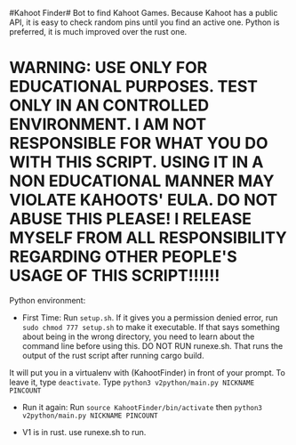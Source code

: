 #Kahoot Finder#
Bot to find Kahoot Games. Because Kahoot has a public API, it is easy to check random pins until you find an active one.
Python is preferred, it is much improved over the rust one. 
# WARNING: USE ONLY FOR EDUCATIONAL PURPOSES. TEST ONLY IN AN CONTROLLED ENVIRONMENT. I AM NOT RESPONSIBLE FOR WHAT YOU DO WITH THIS SCRIPT. USING IT IN A NON EDUCATIONAL MANNER MAY VIOLATE KAHOOTS' EULA. DO NOT ABUSE THIS PLEASE! I RELEASE MYSELF FROM ALL RESPONSIBILITY REGARDING OTHER PEOPLE'S USAGE OF THIS SCRIPT!!!!!!
Python environment:

- First Time: Run `setup.sh`. If it gives you a permission denied error, run `sudo chmod 777 setup.sh` to make it executable.
If that says something about being in the wrong directory, you need to learn about the command line before using this.
DO NOT RUN runexe.sh. That runs the output of the rust script after running cargo build.

It will put you in a virtualenv with (KahootFinder) in front of your prompt. To leave it, type `deactivate`. Type `python3 v2python/main.py NICKNAME PINCOUNT`
- Run it again:
Run `source KahootFinder/bin/activate` then `python3 v2python/main.py NICKNAME PINCOUNT`




- V1 is in rust. use runexe.sh to run.